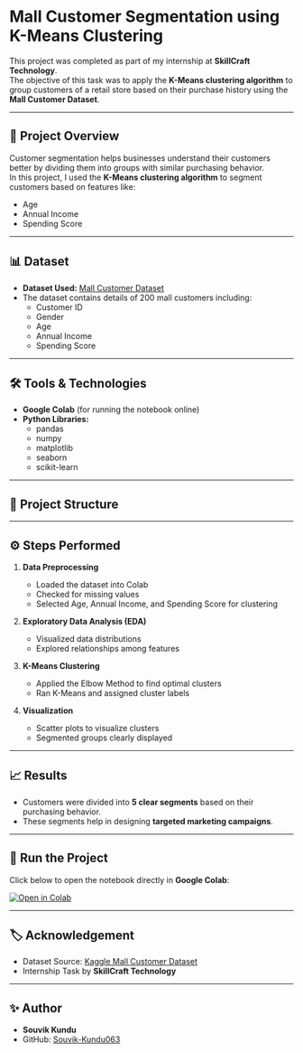 # Mall Customer Segmentation using K-Means Clustering

This project was completed as part of my internship at **SkillCraft Technology**.  
The objective of this task was to apply the **K-Means clustering algorithm** to group customers of a retail store based on their purchase history using the **Mall Customer Dataset**.

---

## 📌 Project Overview

Customer segmentation helps businesses understand their customers better by dividing them into groups with similar purchasing behavior.  
In this project, I used the **K-Means clustering algorithm** to segment customers based on features like:

- Age  
- Annual Income  
- Spending Score  

---

## 📊 Dataset

- **Dataset Used:** [Mall Customer Dataset](https://www.kaggle.com/datasets/vjchoudhary7/customer-segmentation-tutorial)  
- The dataset contains details of 200 mall customers including:
  - Customer ID  
  - Gender  
  - Age  
  - Annual Income  
  - Spending Score  

---

## 🛠️ Tools & Technologies

- **Google Colab** (for running the notebook online)  
- **Python Libraries:**  
  - pandas  
  - numpy  
  - matplotlib  
  - seaborn  
  - scikit-learn  

---

## 📂 Project Structure


---

## ⚙️ Steps Performed

1. **Data Preprocessing**
   - Loaded the dataset into Colab
   - Checked for missing values
   - Selected Age, Annual Income, and Spending Score for clustering

2. **Exploratory Data Analysis (EDA)**
   - Visualized data distributions
   - Explored relationships among features

3. **K-Means Clustering**
   - Applied the Elbow Method to find optimal clusters
   - Ran K-Means and assigned cluster labels

4. **Visualization**
   - Scatter plots to visualize clusters
   - Segmented groups clearly displayed  

---

## 📈 Results

- Customers were divided into **5 clear segments** based on their purchasing behavior.
- These segments help in designing **targeted marketing campaigns**.

---

## 🚀 Run the Project

Click below to open the notebook directly in **Google Colab**:

[![Open in Colab](https://colab.research.google.com/assets/colab-badge.svg)](https://colab.research.google.com/github/Souvik-Kundu063/SCT_ML_2/blob/main/K_means_clustering.ipynb)

---

## 🏷️ Acknowledgement

- Dataset Source: [Kaggle Mall Customer Dataset](https://www.kaggle.com/datasets/vjchoudhary7/customer-segmentation-tutorial)  
- Internship Task by **SkillCraft Technology**

---

## ✨ Author

- **Souvik Kundu**
- GitHub: [Souvik-Kundu063](https://github.com/Souvik-Kundu063)
